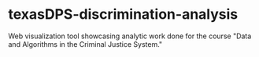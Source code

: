 # texasDPS-discrimination-analysis
Web visualization tool showcasing analytic work done for the course "Data and Algorithms in the Criminal Justice System."

